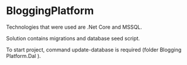# BloggingPlatform

Technologies that were used are .Net Core and MSSQL. 	

Solution contains migrations and database seed script. 

To start project, command update-database is required (folder Blogging Platform.Dal ).
